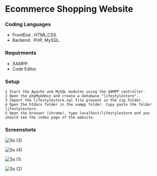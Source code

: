 # Ecommerce Shopping Website

### Coding Languages 
- FrontEnd : HTML,CSS.
- Backend : PHP, MySQL.

### Requirments

- XAMPP.
- Code Editor.

### Setup

```
1 Start the Apache and MySQL modules using the XAMPP controller.
2 Open the phpMyAdmin and create a database "lifestylestore". 
3 Import the lifestylestore.sql file present in the zip folder.
4 Open the htdocs folder in the xampp folder. Copy paste the folder lifestylestore.
5 Open the browser (chrome), type localhost/lifestylestore and you should see the index page of the website.
```

### Screenshots

![Ss (3)](https://user-images.githubusercontent.com/46355027/70860787-1e076c80-1f4c-11ea-9a8c-4a8b705aab19.png)


![Ss (4)](https://user-images.githubusercontent.com/46355027/70860788-1e076c80-1f4c-11ea-9d57-4ec840b8a0df.png)


![Ss (1)](https://user-images.githubusercontent.com/46355027/70860785-1d6ed600-1f4c-11ea-99f3-e03b81251de9.png)


![Ss (2)](https://user-images.githubusercontent.com/46355027/70860786-1e076c80-1f4c-11ea-9751-4dd58291e872.png)


